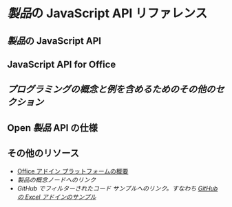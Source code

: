 # <a name="*product*-javascript-api-reference"></a>*製品*の JavaScript API リファレンス

<!-- For an example, see [Word JavaScript API reference](https://dev.office.com/reference/add-ins/word/word-add-ins-reference-overview).

-->

<!-- Introduction: Introduce the APIs, including the product-specific API and the shared office.js API.

-->

## <a name="*product*-javascript-api"></a>*製品*の JavaScript API

<!-- Describe the product-specific API and programming model.

--> 

## <a name="javascript-api-for-office"></a>JavaScript API for Office

<!-- Describe how to reference office.js.

-->

## <a name="*additional-section(s)-to-include-programming-concepts/examples*"></a>*プログラミングの概念と例を含めるためのその他のセクション*

<!-- Optional section to provide specifics and examples for developing with the API.

-->

## <a name="open-*product*-api-specifications"></a>Open *製品* API の仕様

<!-- Optional. Link to the [Open API specifications](../../reference/openspec.md) page for details about new APIs in development.

-->

## <a name="additional-resources"></a>その他のリソース

- [Office アドイン プラットフォームの概要](../../docs/overview/office-add-ins.md)
- *製品の概念ノードへのリンク*
- *GitHub でフィルターされたコード サンプルへのリンク。すなわち [GitHub の Excel アドインのサンプル](https://github.com/OfficeDev?page=2&query=Excel&utf8=%E2%9C%93)*
